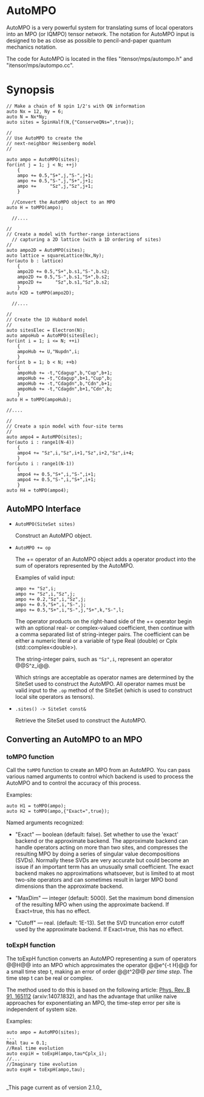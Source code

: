 # AutoMPO

AutoMPO is a very powerful system for translating sums
of local operators into an MPO (or IQMPO) tensor network.
The notation for AutoMPO input is designed to be as close
as possible to pencil-and-paper quantum mechanics notation.

The code for AutoMPO is located in the files "itensor/mps/autompo.h"
and "itensor/mps/autompo.cc".

# Synopsis


    // Make a chain of N spin 1/2's with QN information
    auto Nx = 12, Ny = 6;
    auto N = Nx*Ny;
    auto sites = SpinHalf(N,{"ConserveQNs=",true});

    //
    // Use AutoMPO to create the 
    // next-neighbor Heisenberg model
    //

    auto ampo = AutoMPO(sites);
    for(int j = 1; j < N; ++j)
        {
        ampo += 0.5,"S+",j,"S-",j+1;
        ampo += 0.5,"S-",j,"S+",j+1;
        ampo +=     "Sz",j,"Sz",j+1;
        }

	  //Convert the AutoMPO object to an MPO
    auto H = toMPO(ampo);

	  //....

    //
    // Create a model with further-range interactions
	  // capturing a 2D lattice (with a 1D ordering of sites)
    //
    auto ampo2D = AutoMPO(sites);
    auto lattice = squareLattice(Nx,Ny);
    for(auto b : lattice)
        {
        ampo2D += 0.5,"S+",b.s1,"S-",b.s2;
        ampo2D += 0.5,"S-",b.s1,"S+",b.s2;
        ampo2D +=     "Sz",b.s1,"Sz",b.s2;
        }
    auto H2D = toMPO(ampo2D);

	  //....

    //
    // Create the 1D Hubbard model
    //
    auto sitesElec = Electron(N);
    auto ampoHub = AutoMPO(sitesElec);
    for(int i = 1; i <= N; ++i)
        {
        ampoHub += U,"Nupdn",i;
        }
    for(int b = 1; b < N; ++b)
        {
        ampoHub += -t,"Cdagup",b,"Cup",b+1;
        ampoHub += -t,"Cdagup",b+1,"Cup",b;
        ampoHub += -t,"Cdagdn",b,"Cdn",b+1;
        ampoHub += -t,"Cdagdn",b+1,"Cdn",b;
        }
    auto H = toMPO(ampoHub);

    //....

    //
    // Create a spin model with four-site terms
    //
    auto ampo4 = AutoMPO(sites);
    for(auto i : range1(N-4))
        {
        ampo4 += "Sz",i,"Sz",i+1,"Sz",i+2,"Sz",i+4;
        }
    for(auto i : range1(N-1))
        {
        ampo4 += 0.5,"S+",i,"S-",i+1;
        ampo4 += 0.5,"S-",i,"S+",i+1;
        }
    auto H4 = toMPO(ampo4);

## AutoMPO Interface

* `AutoMPO(SiteSet sites)`

  Construct an AutoMPO object.

* `AutoMPO += op`

  The += operator of an AutoMPO object adds a operator product into
  the sum of operators represented by the AutoMPO.

  Examples of valid input:
      
      ampo += "Sz",i;
      ampo += "Sz",i,"Sz",j;
      ampo += 0.2,"Sz",i,"Sz",j;
      ampo += 0.5,"S+",i,"S-",j;
      ampo += 0.5,"S+",i,"S-",j,"S+",k,"S-",l;

  The operator products on the right-hand side of the += operator
  begin with an optional real- or complex-valued coefficient, then
  continue with a comma separated list of string-integer pairs.
  The coefficient can be either a numeric literal or a variable
  of type Real (double) or Cplx (std::complex&lt;double&gt;).

  The string-integer pairs, such as `"Sz",i`, represent an operator
  @@S^z\_i@@.
  
  Which strings are acceptable as operator names are determined by
  the SiteSet used to construct the AutoMPO. All operator names must
  be valid input to the `.op` method of the SiteSet (which is used
  to construct local site operators as tensors).

* `.sites() -> SiteSet const&`

  Retrieve the SiteSet used to construct the AutoMPO.

## Converting an AutoMPO to an MPO

### toMPO function

  Call the `toMPO` function to create an MPO from an AutoMPO.
  You can pass various named arguments to control which backend
  is used to process the AutoMPO and to control the accuracy of
  this process.

  Examples:

    auto H1 = toMPO(ampo);
    auto H2 = toMPO(ampo,{"Exact=",true});

  Named arguments recognized:

   * "Exact" &mdash; boolean (default: false). Set whether to use
     the 'exact' backend or the approximate backend. The approximate
     backend can handle operators acting
     on more than two sites, and compresses the resulting MPO by 
     doing a series of singular value decompositions (SVDs). 
     Normally these SVDs are very accurate but could become an 
     issue if an important term has an unusually small coefficient.
     The exact backend makes no approximations whatsoever, but is
     limited to at most two-site operators and can sometimes result
     in larger MPO bond dimensions than the approximate backend.

   * "MaxDim" &mdash; integer (default: 5000). Set the maximum
     bond dimension of the resulting MPO when using the approximate
     backend. If Exact=true, this has no effect.

   * "Cutoff" &mdash; real. (default: 1E-13). Set the SVD truncation
     error cutoff used by the approximate backend. If Exact=true, this has
     no effect.


### toExpH function
    
  The toExpH function converts an AutoMPO representing a sum of operators
  @@H@@ into an MPO which approximates the operator @@e^{-t H}@@
  for a small time step t, making an error of order @@t^2@@ _per time step_.
  The time step t can be real or complex.

  The method used to do this is based on the following article:
  <a href="http://journals.aps.org/prb/abstract/10.1103/PhysRevB.91.165112" target="_blank">Phys. Rev. B 91, 165112</a> (arxiv:1407.1832), and has the advantage that unlike
  naive approaches for exponentiating an MPO,
  the time-step error per site is independent of system size.

  Examples:

    auto ampo = AutoMPO(sites);
    ...
    Real tau = 0.1;
    //Real time evolution
    auto expiH = toExpH(ampo,tau*Cplx_i);
    //...
    //Imaginary time evolution
    auto expH = toExpH(ampo,tau);


<br/>
_This page current as of version 2.1.0_
